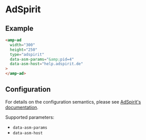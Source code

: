 <!---
Copyright 2015 The AMP HTML Authors. All Rights Reserved.

Licensed under the Apache License, Version 2.0 (the "License");
you may not use this file except in compliance with the License.
You may obtain a copy of the License at

      http://www.apache.org/licenses/LICENSE-2.0

Unless required by applicable law or agreed to in writing, software
distributed under the License is distributed on an "AS-IS" BASIS,
WITHOUT WARRANTIES OR CONDITIONS OF ANY KIND, either express or implied.
See the License for the specific language governing permissions and
limitations under the License.
-->

# AdSpirit

## Example

```html
<amp-ad
  width="300"
  height="250"
  type="adspirit"
  data-asm-params="&amp;pid=4"
  data-asm-host="help.adspirit.de"
>
</amp-ad>
```

## Configuration

For details on the configuration semantics, please see
[AdSpirit's documentation](http://help.adspirit.de/help/).

Supported parameters:

- `data-asm-params`
- `data-asm-host`
